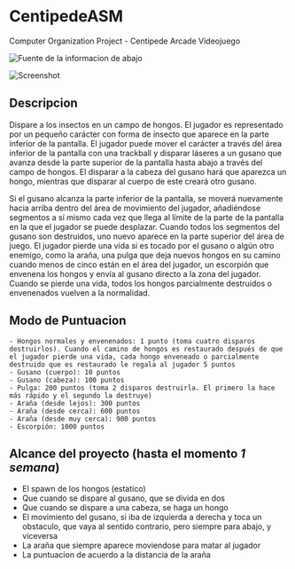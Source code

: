 # CentipedeASM
Computer Organization Project - Centipede Arcade Videojuego

![Fuente de la informacion de abajo](https://es.wikipedia.org/wiki/Centipede_(videojuego))

![Screenshot](http://www.arcadedivision.com/content/img/200x150/centipede.jpg "OK")

## Descripcion

Dispare a los insectos en un campo de hongos. El jugador es representado por un pequeño carácter con forma de insecto que aparece en la parte inferior de la pantalla. El jugador puede mover el carácter a través del área inferior de la pantalla con una trackball y disparar láseres a un gusano que avanza desde la parte superior de la pantalla hasta abajo a través del campo de hongos. El disparar a la cabeza del gusano hará que aparezca un hongo, mientras que disparar al cuerpo de este creará otro gusano.

Si el gusano alcanza la parte inferior de la pantalla, se moverá nuevamente hacia arriba dentro del área de movimiento del jugador, añadiéndose segmentos a sí mismo cada vez que llega al límite de la parte de la pantalla en la que el jugador se puede desplazar. Cuando todos los segmentos del gusano son destruidos, uno nuevo aparece en la parte superior del área de juego. El jugador pierde una vida si es tocado por el gusano o algún otro enemigo, como la araña, una pulga que deja nuevos hongos en su camino cuando menos de cinco están en el área del jugador, un escorpión que envenena los hongos y envía al gusano directo a la zona del jugador. Cuando se pierde una vida, todos los hongos parcialmente destruidos o envenenados vuelven a la normalidad. 

## Modo de Puntuacion

    - Hongos normales y envenenados: 1 punto (toma cuatro disparos destruirlos). Cuando el camino de hongos es restaurado después de que el jugador pierde una vida, cada hongo enveneado o parcialmente destruido que es restaurado le regala al jugador 5 puntos
    - Gusano (cuerpo): 10 puntos
    - Gusano (cabeza): 100 puntos
    - Pulga: 200 puntos (toma 2 disparos destruirla. El primero la hace más rápido y el segundo la destruye)
    - Araña (desde lejos): 300 puntos
    - Araña (desde cerca): 600 puntos
    - Araña (desde muy cerca): 900 puntos
    - Escorpión: 1000 puntos


## Alcance del proyecto (hasta el momento *1 semana*)

- El spawn de los hongos (estatico)
- Que cuando se dispare al gusano, que se divida en dos
- Que cuando se dispare a una cabeza, se haga un hongo
- El movimiento del gusano, si iba de izquierda a derecha y toca un obstaculo, que vaya al sentido contrario, pero siempre para             abajo, y viceversa
- La araña que siempre aparece moviendose para matar al jugador
- La puntuacion de acuerdo a la distancia de la araña

